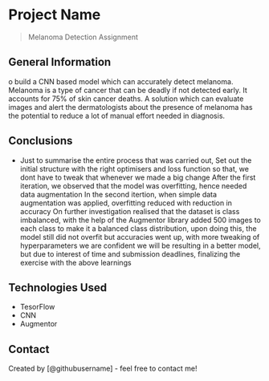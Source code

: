 # Project Name
> Melanoma Detection Assignment


<!-- You can include any other section that is pertinent to your problem -->

## General Information
o build a CNN based model which can accurately detect melanoma. Melanoma is a type of cancer that can be deadly if not detected early. It accounts for 75% of skin cancer deaths. A solution which can evaluate images and alert the dermatologists about the presence of melanoma has the potential to reduce a lot of manual effort needed in diagnosis.
<!-- You don't have to answer all the questions - just the ones relevant to your project. -->

## Conclusions
- Just to summarise the entire process that was carried out, Set out the initial structure with the right optimisers and loss function so that, we dont have to tweak that whenever we made a big change After the first iteration, we observed that the model was overfitting, hence needed data augmentation In the second itertion, when simple data augmentation was applied, overfitting reduced with reduction in accuracy On further investigation realised that the dataset is class imbalanced, with the help of the Augmentor library added 500 images to each class to make it a balanced class distribution, upon doing this, the model still did not overfit but accuracies went up, with more tweaking of hyperparameters we are confident we will be resulting in a better model, but due to interest of time and submission deadlines, finalizing the exercise with the above learnings

<!-- You don't have to answer all the questions - just the ones relevant to your project. -->


## Technologies Used
- TesorFlow
- CNN
- Augmentor

## Contact
Created by [@githubusername] - feel free to contact me!